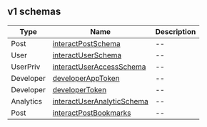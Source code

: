 ## v1 schemas

| Type | Name | Description |
| -- | -- | -- |
| Post | [interactPostSchema](./interactPostSchema.md) | -- |
| User | [interactUserSchema](./interactUserSchema.md) | -- |
| UserPriv | [interactUserAccessSchema](./interactUserAccessSchema.md) | -- |
| Developer | [developerAppToken](./developerAppToken.md) | -- |
| Developer | [developerToken](./developerToken.md) | -- |
| Analytics | [interactUserAnalyticSchema](./interactUserAnalyticSchema.md) | -- |
| Post | [interactPostBookmarks](./postSchemas/interactPostBookmarks.md) | -- |